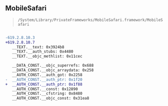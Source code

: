 ## MobileSafari

> `/System/Library/PrivateFrameworks/MobileSafari.framework/MobileSafari`

```diff

-619.2.8.10.3
+619.2.8.10.7
   __TEXT.__text: 0x3924b8
   __TEXT.__auth_stubs: 0x4480
   __TEXT.__objc_methlist: 0x11cec

   __DATA_CONST.__objc_superrefs: 0x688
   __DATA_CONST.__objc_arraydata: 0x258
   __AUTH_CONST.__auth_got: 0x2258
-  __AUTH_CONST.__auth_ptr: 0x1f20
+  __AUTH_CONST.__auth_ptr: 0x1f88
   __AUTH_CONST.__const: 0x12890
   __AUTH_CONST.__cfstring: 0x8480
   __AUTH_CONST.__objc_const: 0x31ea8

```
